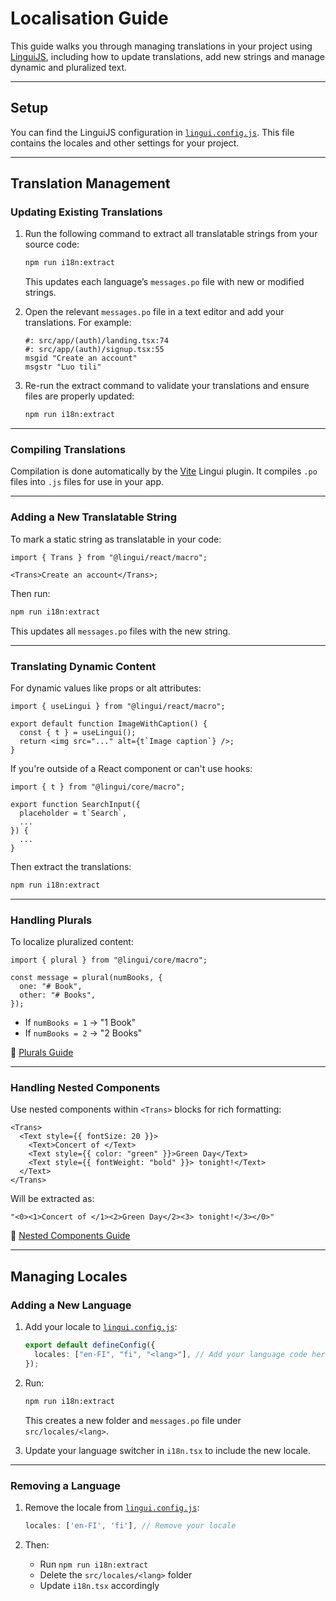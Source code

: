 # Localisation Guide

This guide walks you through managing translations in your project using [LinguiJS](https://lingui.dev), including how to update translations, add new strings and manage dynamic and pluralized text.

---

## Setup

You can find the LinguiJS configuration in [`lingui.config.js`](/client/lingui.config.js). This file contains the locales and other settings for your project.

---

## Translation Management

### Updating Existing Translations

1. Run the following command to extract all translatable strings from your source code:

   ```bash
   npm run i18n:extract
   ```

   This updates each language’s `messages.po` file with new or modified strings.

2. Open the relevant `messages.po` file in a text editor and add your translations. For example:

   ```po
   #: src/app/(auth)/landing.tsx:74
   #: src/app/(auth)/signup.tsx:55
   msgid "Create an account"
   msgstr "Luo tili"
   ```

3. Re-run the extract command to validate your translations and ensure files are properly updated:

   ```bash
   npm run i18n:extract
   ```

---

### Compiling Translations

Compilation is done automatically by the [Vite](/client/vite.config.js) Lingui plugin. It compiles `.po` files into `.js` files for use in your app.

---

### Adding a New Translatable String

To mark a static string as translatable in your code:

```tsx
import { Trans } from "@lingui/react/macro";

<Trans>Create an account</Trans>;
```

Then run:

```bash
npm run i18n:extract
```

This updates all `messages.po` files with the new string.

---

### Translating Dynamic Content

For dynamic values like props or alt attributes:

```tsx
import { useLingui } from "@lingui/react/macro";

export default function ImageWithCaption() {
  const { t } = useLingui();
  return <img src="..." alt={t`Image caption`} />;
}
```

If you're outside of a React component or can't use hooks:

```tsx
import { t } from "@lingui/core/macro";

export function SearchInput({
  placeholder = t`Search`,
  ...
}) {
  ...
}
```

Then extract the translations:

```bash
npm run i18n:extract
```

---

### Handling Plurals

To localize pluralized content:

```tsx
import { plural } from "@lingui/core/macro";

const message = plural(numBooks, {
  one: "# Book",
  other: "# Books",
});
```

- If `numBooks = 1` → "1 Book"
- If `numBooks = 2` → "2 Books"

📘 [Plurals Guide](https://lingui.dev/guides/plurals)

---

### Handling Nested Components

Use nested components within `<Trans>` blocks for rich formatting:

```tsx
<Trans>
  <Text style={{ fontSize: 20 }}>
    <Text>Concert of </Text>
    <Text style={{ color: "green" }}>Green Day</Text>
    <Text style={{ fontWeight: "bold" }}> tonight!</Text>
  </Text>
</Trans>
```

Will be extracted as:

```text
"<0><1>Concert of </1><2>Green Day</2><3> tonight!</3></0>"
```

📘 [Nested Components Guide](https://lingui.dev/tutorials/react-native#nesting-components)

---

## Managing Locales

### Adding a New Language

1. Add your locale to [`lingui.config.js`](/lingui.config.js):

   ```ts
   export default defineConfig({
     locales: ["en-FI", "fi", "<lang>"], // Add your language code here
   });
   ```

2. Run:

   ```bash
   npm run i18n:extract
   ```

   This creates a new folder and `messages.po` file under `src/locales/<lang>`.

3. Update your language switcher in `i18n.tsx` to include the new locale.

---

### Removing a Language

1. Remove the locale from [`lingui.config.js`](/lingui.config.js):

   ```ts
   locales: ['en-FI', 'fi'], // Remove your locale
   ```

2. Then:

   - Run `npm run i18n:extract`
   - Delete the `src/locales/<lang>` folder
   - Update `i18n.tsx` accordingly
